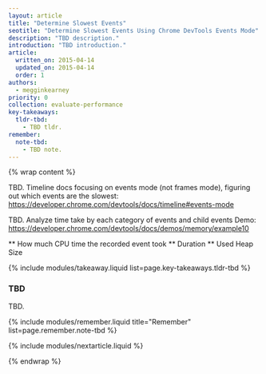```yaml
---
layout: article
title: "Determine Slowest Events"
seotitle: "Determine Slowest Events Using Chrome DevTools Events Mode"
description: "TBD description."
introduction: "TBD introduction."
article:
  written_on: 2015-04-14
  updated_on: 2015-04-14
  order: 1
authors:
  - megginkearney
priority: 0
collection: evaluate-performance
key-takeaways:
  tldr-tbd:
    - TBD tldr.
remember:
  note-tbd:
    - TBD note.
---
```

{% wrap content %}

TBD. Timeline docs focusing on events mode (not frames mode), figuring out which events are the slowest: https://developer.chrome.com/devtools/docs/timeline#events-mode

TBD. Analyze time take by each category of events and child events Demo: https://developer.chrome.com/devtools/docs/demos/memory/example10

** How much CPU time the recorded event took
** Duration
** Used Heap Size

{% include modules/takeaway.liquid list=page.key-takeaways.tldr-tbd %}

### TBD

TBD.

{% include modules/remember.liquid title="Remember" list=page.remember.note-tbd %}

{% include modules/nextarticle.liquid %}

{% endwrap %}
